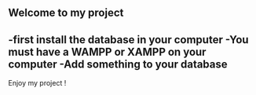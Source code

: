 Welcome to my project 
---------------------
-first install the database in your computer
-You must have a WAMPP or XAMPP on your computer
-Add something to your database
---------------------
Enjoy my project !
